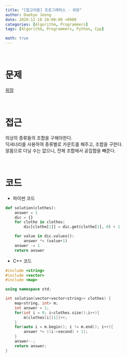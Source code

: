 ```yaml
---
title: "[알고리즘] 프로그래머스 - 위장"
author: Daekyo Jeong
date: 2020-12-18 20:00:00 +0900
categories: [Algorithm, Programmers]
tags: [Algorithm, Programmers, Python, Cpp]

math: true
---
```


<br/>

# **문제**


[위장](https://programmers.co.kr/learn/courses/30/lessons/42578)

<br/>

# **접근**  

의상의 종류들의 조합을 구해야한다.  
딕셔너리를 사용하여 종류별로 카운트를 해주고, 조합을 구한다.  
알몸으로 다닐 수는 없으니, 전체 조합에서 공집합을 빼준다.  

<br/>

# **코드**


- 파이썬 코드   

```py
def solution(clothes):
    answer = 1
    dic = {}
    for clothe in clothes:
        dic[clothe[1]] = dic.get(clothe[1], 0) + 1

    for value in dic.values():
        answer *= (value+1)
    answer -= 1
    return answer
```


- C++ 코드

```cpp
#include <string>
#include <vector>
#include <map>

using namespace std;

int solution(vector<vector<string>> clothes) {
    map<string, int> m;
    int answer = 1;
    for(int i = 0; i<clothes.size();i++){
        m[clothes[i][1]]++;
    }
    for(auto i = m.begin(); i != m.end(); i++){
        answer *= ((i->second) + 1);
    }
    answer--;
    return answer;
}
```

<br/>
